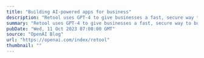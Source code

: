 ```yaml
---
title: "Building AI-powered apps for business"
description: "Retool uses GPT-4 to give businesses a fast, secure way to build AI-powered apps."
summary: "Retool uses GPT-4 to give businesses a fast, secure way to build AI-powered apps."
pubDate: "Wed, 11 Oct 2023 07:00:00 GMT"
source: "OpenAI Blog"
url: "https://openai.com/index/retool"
thumbnail: ""
---
```


